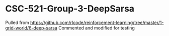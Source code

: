 # CSC-521-Group-3-DeepSarsa
Pulled from https://github.com/rlcode/reinforcement-learning/tree/master/1-grid-world/6-deep-sarsa
Commented and modified for testing
